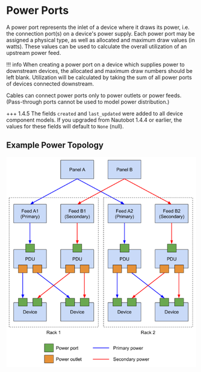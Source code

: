 # Power Ports

A power port represents the inlet of a device where it draws its power, i.e. the connection port(s) on a device's power supply. Each power port may be assigned a physical type, as well as allocated and maximum draw values (in watts). These values can be used to calculate the overall utilization of an upstream power feed.

!!! info
    When creating a power port on a device which supplies power to downstream devices, the allocated and maximum draw numbers should be left blank. Utilization will be calculated by taking the sum of all power ports of devices connected downstream.

Cables can connect power ports only to power outlets or power feeds. (Pass-through ports cannot be used to model power distribution.)

+++ 1.4.5
    The fields `created` and `last_updated` were added to all device component models. If you upgraded from Nautobot 1.4.4 or earlier, the values for these fields will default to `None` (null).

## Example Power Topology

![Power distribution model](../../../media/power_distribution.png)